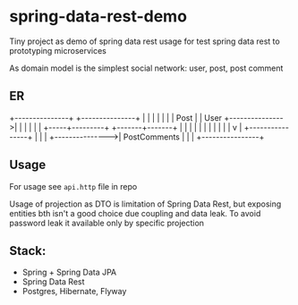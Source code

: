 # spring-data-rest-demo

Tiny project as demo of spring data rest usage for test spring data rest to prototyping microservices

As domain model is the simplest social network:
user, post, post comment

## ER


+---------------+                +---------------+
|               |                |               |
|               |                |     Post      |
|     User      +--------------->|               |
|               |                |               |
+-----+---------+                +-------+-------+
        |                           |
        |                           |
        |                           |
        |                           |
        |                           |
        |                           v
        |                +----------------+
        |                |                |
        +--------------->|  PostComments  |
                         |                |
                         +----------------+

## Usage

For usage see `api.http` file in repo

Usage of projection as DTO is limitation of Spring Data Rest, but exposing entities bth isn't a good choice due coupling and data leak.
To avoid password leak it available only by specific projection


## Stack:

* Spring + Spring Data JPA
* Spring Data Rest
* Postgres, Hibernate, Flyway
